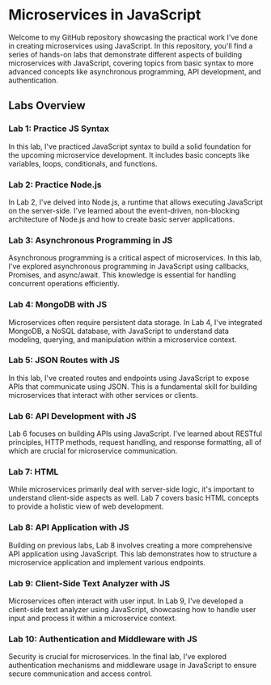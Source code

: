 # Microservices in JavaScript

Welcome to my GitHub repository showcasing the practical work I've done in creating microservices using JavaScript. In this repository, you'll find a series of hands-on labs that demonstrate different aspects of building microservices with JavaScript, covering topics from basic syntax to more advanced concepts like asynchronous programming, API development, and authentication.

## Labs Overview

### Lab 1: Practice JS Syntax
In this lab, I've practiced JavaScript syntax to build a solid foundation for the upcoming microservice development. It includes basic concepts like variables, loops, conditionals, and functions.

### Lab 2: Practice Node.js
In Lab 2, I've delved into Node.js, a runtime that allows executing JavaScript on the server-side. I've learned about the event-driven, non-blocking architecture of Node.js and how to create basic server applications.

### Lab 3: Asynchronous Programming in JS
Asynchronous programming is a critical aspect of microservices. In this lab, I've explored asynchronous programming in JavaScript using callbacks, Promises, and async/await. This knowledge is essential for handling concurrent operations efficiently.

### Lab 4: MongoDB with JS
Microservices often require persistent data storage. In Lab 4, I've integrated MongoDB, a NoSQL database, with JavaScript to understand data modeling, querying, and manipulation within a microservice context.

### Lab 5: JSON Routes with JS
In this lab, I've created routes and endpoints using JavaScript to expose APIs that communicate using JSON. This is a fundamental skill for building microservices that interact with other services or clients.

### Lab 6: API Development with JS
Lab 6 focuses on building APIs using JavaScript. I've learned about RESTful principles, HTTP methods, request handling, and response formatting, all of which are crucial for microservice communication.

### Lab 7: HTML
While microservices primarily deal with server-side logic, it's important to understand client-side aspects as well. Lab 7 covers basic HTML concepts to provide a holistic view of web development.

### Lab 8: API Application with JS
Building on previous labs, Lab 8 involves creating a more comprehensive API application using JavaScript. This lab demonstrates how to structure a microservice application and implement various endpoints.

### Lab 9: Client-Side Text Analyzer with JS
Microservices often interact with user input. In Lab 9, I've developed a client-side text analyzer using JavaScript, showcasing how to handle user input and process it within a microservice context.

### Lab 10: Authentication and Middleware with JS
Security is crucial for microservices. In the final lab, I've explored authentication mechanisms and middleware usage in JavaScript to ensure secure communication and access control.
